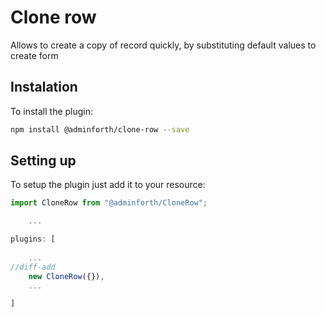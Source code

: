 # Clone row

Allows to create a copy of record quickly, by substituting default values to create form


## Instalation

To install the plugin:

```bash
npm install @adminforth/clone-row --save
```

## Setting up

To setup the plugin just add it to your resource:

```ts .title="./resources/apartments.ts"
import CloneRow from "@adminforth/CloneRow";

    ...

plugins: [
    
    ...
//diff-add
    new CloneRow({}),
    ...

]
```

